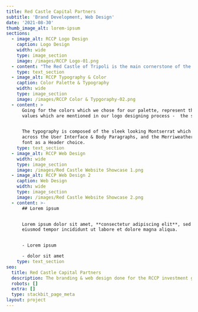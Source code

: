 ```yaml
---
title: Red Castle Capital Partners
subtitle: 'Brand Development, Web Design'
date: '2021-08-30'
thumb_image_alt: lorem-ipsum
sections:
  - image_alt: RCCP Logo Design
    caption: Logo Design
    width: wide
    type: image_section
    image: /images/RCCP Logo-01.png
  - content: "The Red Castle of Tripoli is the main cornerstone of the brand identity which I developed. The logo is made out of de-constructed minimalist\r\nrendering of the castle tower, with the symbolic window opening on it. As a core logo piece, we pick out the top right corner. \n\nThe castle element is also used in sense that it represents trust, safety, sovereignty, strategy and wealth - the values which the brand stands for.\n"
    type: text_section
  - image_alt: RCCP Typography & Color
    caption: Color Palette & Typography
    width: wide
    type: image_section
    image: /images/RCCP Color & Typgoraphy-02.png
  - content: >
      Going for the colors which we chose for our palette, represent the same
      values which are mentioned in our logo designing process -  the same 


      The typography is composed of the sleek looking Montserrat which we use
      across the User Interface & Body Paragraphs, and the Merriweather serif
      font as a Header choice.
    type: text_section
  - image_alt: RCCP Web Design
    width: wide
    type: image_section
    image: /images/Red Castle Website Showcase 1.png
  - image_alt: RCCP Web Design 2
    caption: Web Design
    width: wide
    type: image_section
    image: /images/Red Castle Website Showcase 2.png
  - content: >-
      ## Lorem ipsum


      Lorem ipsum dolor sit amet, **consectetur adipiscing elit**, sed do
      eiusmod tempor incididunt ut labore et dolore magna aliqua.


      - Lorem ipsum

      - dolor sit amet
    type: text_section
seo:
  title: Red Castle Capital Partners
  description: The branding & web design done for the RCCP investment group
  robots: []
  extra: []
  type: stackbit_page_meta
layout: project
---
```


